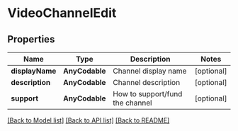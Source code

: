 # VideoChannelEdit

## Properties
Name | Type | Description | Notes
------------ | ------------- | ------------- | -------------
**displayName** | **AnyCodable** | Channel display name | [optional] 
**description** | **AnyCodable** | Channel description | [optional] 
**support** | **AnyCodable** | How to support/fund the channel | [optional] 

[[Back to Model list]](../README.md#documentation-for-models) [[Back to API list]](../README.md#documentation-for-api-endpoints) [[Back to README]](../README.md)


